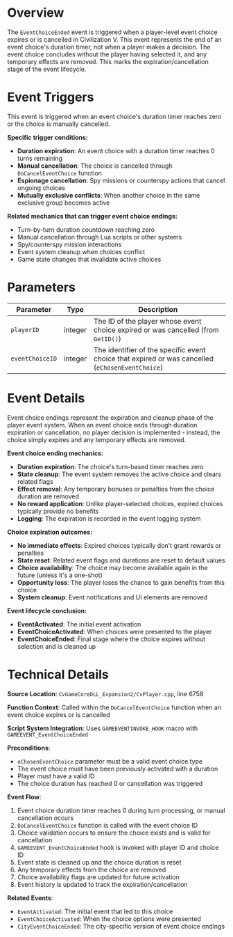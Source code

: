 # Overview

The `EventChoiceEnded` event is triggered when a player-level event choice expires or is cancelled in Civilization V. This event represents the end of an event choice's duration timer, not when a player makes a decision. The event choice concludes without the player having selected it, and any temporary effects are removed. This marks the expiration/cancellation stage of the event lifecycle.

# Event Triggers

This event is triggered when an event choice's duration timer reaches zero or the choice is manually cancelled.

**Specific trigger conditions:**
- **Duration expiration**: An event choice with a duration timer reaches 0 turns remaining
- **Manual cancellation**: The choice is cancelled through `DoCancelEventChoice` function
- **Espionage cancellation**: Spy missions or counterspy actions that cancel ongoing choices
- **Mutually exclusive conflicts**: When another choice in the same exclusive group becomes active

**Related mechanics that can trigger event choice endings:**
- Turn-by-turn duration countdown reaching zero
- Manual cancellation through Lua scripts or other systems
- Spy/counterspy mission interactions
- Event system cleanup when choices conflict
- Game state changes that invalidate active choices

# Parameters

| Parameter | Type | Description |
|-----------|------|-------------|
| `playerID` | integer | The ID of the player whose event choice expired or was cancelled (from `GetID()`) |
| `eventChoiceID` | integer | The identifier of the specific event choice that expired or was cancelled (`eChosenEventChoice`) |

# Event Details

Event choice endings represent the expiration and cleanup phase of the player event system. When an event choice ends through duration expiration or cancellation, no player decision is implemented - instead, the choice simply expires and any temporary effects are removed.

**Event choice ending mechanics:**
- **Duration expiration**: The choice's turn-based timer reaches zero
- **State cleanup**: The event system removes the active choice and clears related flags
- **Effect removal**: Any temporary bonuses or penalties from the choice duration are removed
- **No reward application**: Unlike player-selected choices, expired choices typically provide no benefits
- **Logging**: The expiration is recorded in the event logging system

**Choice expiration outcomes:**
- **No immediate effects**: Expired choices typically don't grant rewards or penalties
- **State reset**: Related event flags and durations are reset to default values
- **Choice availability**: The choice may become available again in the future (unless it's a one-shot)
- **Opportunity loss**: The player loses the chance to gain benefits from this choice
- **System cleanup**: Event notifications and UI elements are removed

**Event lifecycle conclusion:**
- **EventActivated**: The initial event activation
- **EventChoiceActivated**: When choices were presented to the player
- **EventChoiceEnded**: Final stage where the choice expires without selection and is cleaned up

# Technical Details

**Source Location**: `CvGameCoreDLL_Expansion2/CvPlayer.cpp`, line 6758

**Function Context**: Called within the `DoCancelEventChoice` function when an event choice expires or is cancelled

**Script System Integration**: Uses `GAMEEVENTINVOKE_HOOK` macro with `GAMEEVENT_EventChoiceEnded`

**Preconditions**:
- `eChosenEventChoice` parameter must be a valid event choice type
- The event choice must have been previously activated with a duration
- Player must have a valid ID
- The choice duration has reached 0 or cancellation was triggered

**Event Flow**:
1. Event choice duration timer reaches 0 during turn processing, or manual cancellation occurs
2. `DoCancelEventChoice` function is called with the event choice ID
3. Choice validation occurs to ensure the choice exists and is valid for cancellation
4. `GAMEEVENT_EventChoiceEnded` hook is invoked with player ID and choice ID
5. Event state is cleaned up and the choice duration is reset
6. Any temporary effects from the choice are removed
7. Choice availability flags are updated for future activation
8. Event history is updated to track the expiration/cancellation

**Related Events**:
- `EventActivated`: The initial event that led to this choice
- `EventChoiceActivated`: When the choice options were presented
- `CityEventChoiceEnded`: The city-specific version of event choice endings